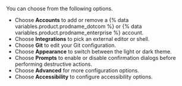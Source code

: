 You can choose from the following options.
- Choose **Accounts** to add or remove a {% data variables.product.prodname_dotcom %} or {% data variables.product.prodname_enterprise %} account.
- Choose **Integrations** to pick an external editor or shell.
- Choose **Git** to edit your Git configuration.
- Choose **Appearance** to switch between the light or dark theme.
- Choose **Prompts** to enable or disable confirmation dialogs before performing destructive actions.
- Choose **Advanced** for more configuration options.
- Choose **Accessibility** to configure accessibility options.
